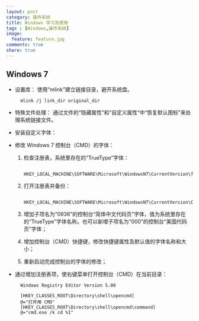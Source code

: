 ```yaml
---
layout: post
category: 操作系统
title: Windows 学习及使用
tags : [Windows,操作系统]
image:
  feature: feature.jpg
comments: true
share: true
---
```


Windows 7
---------

* 设置库：
    使用“mlink”建立链接目录，避开系统盘。

        mlink /j link_dir original_dir

* 特殊文件处理：
    通过文件的“隐藏属性”和“自定义属性”中“恢复默认图标”来处理系统链接文件。
* 安装自定义字体：
* 修改 Windows 7 控制台（CMD）的字体：

    1. 检查注册表，系统里存在的“TrueType”字体：

            HKEY_LOCAL_MACHINE\SOFTWARE\Microsoft\WindowsNT\CurrentVersion\fonts

    2. 打开注册表并备份：

            HKEY_LOCAL_MACHINE\SOFTWARE\Microsoft\WindowsNT\CurrentVersion\Console\TrueTypeFont

    3. 增加子项名为“0936”的控制台“简体中文代码页”字体，值为系统里存在的“TrueType”字体名称。也可以新增子项名为“000”的控制台“美国代码页”字体；
    4. 增加控制台（CMD）快捷键，修改快捷键属性及默认值的字体名称和大小；
    5. 重新启动完成控制台的字体的修改；

* 通过增加注册表项，使右键菜单打开控制台（CMD）在当前目录：

        Windows Registry Editor Version 5.00

        [HKEY_CLASSES_ROOT\Directory\shell\opencmd]
        @="打开用 CMD"
        [HKEY_CLASSES_ROOT\Directory\shell\opencmd\command]
        @="cmd.exe /k cd %1"

